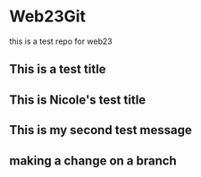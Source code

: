 # Web23Git
this is a test repo for web23 

## This is a test title

## This is Nicole's test title

## This is my second test message

## making a change on a branch